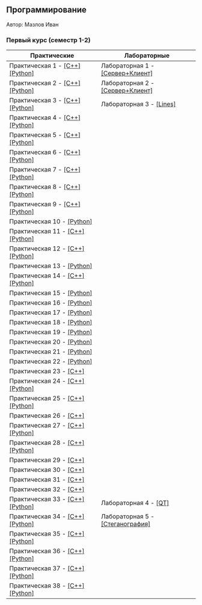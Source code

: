 ## Программирование
​Автор: Мазлов Иван
​<br><h3>Первый курс (семестр 1-2)</h3>

​Практические  | Лабораторные 
------------- | ------------- 
Практическая 1 - [[C++]](./Practice/01/C++/) [[Python]](./Practice/01/Python/) | Лабораторная 1 - [[Сервер+Клиент]](./Lab/01/) 
Практическая 2 - [[C++]](./Practice/02/C++/) [[Python]](./Practice/02/Python/) | Лабораторная 2 - [[Сервер+Клиент]](./Lab/02/)
Практическая 3 - [[C++]](./Practice/03/C++/) [[Python]](./Practice/03/Python/) | Лабораторная 3 - [[Lines]](./Lab/03/)
Практическая 4 - [[C++]](./Practice/04/C++/) [[Python]](./Practice/04/Python/) | 
Практическая 5 - [[C++]](./Practice/05/C++/) [[Python]](./Practice/05/Python/) | 
Практическая 6 - [[C++]](./Practice/06/C++/) [[Python]](./Practice/06/Python/) | 
Практическая 7 - [[C++]](./Practice/07/C++/) [[Python]](./Practice/07/Python/) | 
Практическая 8 - [[C++]](./Practice/08/C++/) [[Python]](./Practice/08/Python/) | 
Практическая 9 - [[C++]](./Practice/09/C++/) [[Python]](./Practice/09/Python/) | 
Практическая 10 - [[Python]](./Practice/10/Python/) | 
Практическая 11 - [[C++]](./Practice/11/C++/) [[Python]](./Practice/11/Python/) | 
Практическая 12 - [[C++]](./Practice/12/C++/) [[Python]](./Practice/12/Python/) | 
Практическая 13 - [[Python]](./Practice/13/Python/) | 
Практическая 14 - [[C++]](./Practice/01/C++/) [[Python]](./Practice/14/Python/) | 
Практическая 15 - [[Python]](./Practice/15/Python/) | 
Практическая 16 - [[Python]](./Practice/16/Python/) | 
Практическая 17 - [[Python]](./Practice/17/Python/) | 
Практическая 18 - [[Python]](./Practice/18/Python/) | 
Практическая 19 - [[Python]](./Practice/19/Python/) | 
Практическая 20 - [[Python]](./Practice/20/Python/) | 
Практическая 21 - [[Python]](./Practice/21/Python/) | 
Практическая 22 - [[Python]](./Practice/22/Python/) | 
Практическая 23 - [[C++]](./Practice/23/C++/) |
Практическая 24 - [[C++]](./Practice/24/C++/) [[Python]](./Practice/24/Python/) |
Практическая 25 - [[C++]](./Practice/25/C++/) [[Python]](./Practice/25/Python/) |
Практическая 26 - [[C++]](./Practice/26/C++/) |
Практическая 27 - [[C++]](./Practice/27/C++/) [[Python]](./Practice/27/Python/) |
Практическая 28 - [[C++]](./Practice/28/C++/) [[Python]](./Practice/28/Python/) |
Практическая 29 - [[C++]](./Practice/29/C++/) |
Практическая 30 - [[C++]](./Practice/30/C++/) |
Практическая 31 - [[C++]](./Practice/31/C++/) |
Практическая 32 - [[C++]](./Practice/32/C++/) |
​Практическая 33 - [[C++]](./Practice/33/C++/Zadanie_33) [[Python]](./Practice/33/Python/) | Лабораторная 4 - [[QT]](./Lab/04/) 
Практическая 34 - [[C++]](./Practice/34/C++/Zadanie_34) [[Python]](./Practice/34/Python/) | Лабораторная 5 - [[Стеганография]](./Lab/05/) 
Практическая 35 - [[C++]](./Practice/35/C++/Zadanie_35) [[Python]](./Practice/35/Python/) | 
Практическая 36 - [[C++]](./Practice/36/C++/Zadanie_36) [[Python]](./Practice/36/Python/) | 
Практическая 37 - [[C++]](./Practice/37/C++/Zadanie_37) [[Python]](./Practice/37/Python/) | 
Практическая 38 - [[C++]](./Practice/38/C++/Zadanie_38) [[Python]](./Practice/38/Python/) | 
